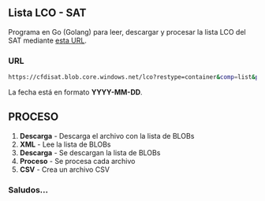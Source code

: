## Lista LCO - SAT

Programa en Go (Golang) para leer, descargar y procesar la lista LCO del SAT mediante [esta URL](https://cfdisat.blob.core.windows.net/lco?restype=container&comp=list&prefix=LCO_2019-10-18).

### URL

```bash
https://cfdisat.blob.core.windows.net/lco?restype=container&comp=list&prefix=LCO_2019-10-18
```
La fecha está en formato **YYYY-MM-DD**.

## PROCESO
1. **Descarga** - Descarga el archivo con la lista de BLOBs
2. **XML** - Lee la lista de BLOBs
3. **Descarga** - Se descargan la lista de BLOBs
4. **Proceso** - Se procesa cada archivo
5. **CSV** - Crea un archivo CSV

### Saludos...